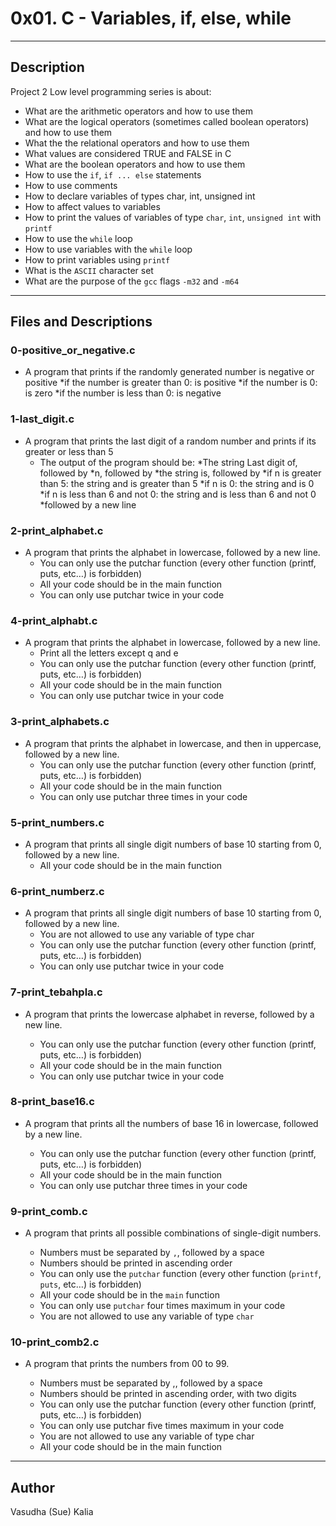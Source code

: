 # 0x01. C - Variables, if, else, while
---
## Description

Project 2 Low level programming series is about:
* What are the arithmetic operators and how to use them
* What are the logical operators (sometimes called boolean operators) and how to use them
* What the the relational operators and how to use them
* What values are considered TRUE and FALSE in C
* What are the boolean operators and how to use them
* How to use the ```if```, ```if ... else``` statements
* How to use comments
* How to declare variables of types char, int, unsigned int
* How to affect values to variables
* How to print the values of variables of type ```char```, ```int```, ```unsigned int``` with ```printf```
* How to use the ```while``` loop
* How to use variables with the ```while``` loop
* How to print variables using ```printf```
* What is the ```ASCII``` character set
* What are the purpose of the ```gcc``` flags ```-m32``` and ```-m64```

---
## Files and Descriptions

### 0-positive_or_negative.c
* A program that prints if the randomly generated number is negative or positive
    *if the number is greater than 0: is positive
    *if the number is 0: is zero
    *if the number is less than 0: is negative

### 1-last_digit.c
* A program that prints the last digit of a random number and prints if its greater or less than 5
    * The output of the program should be:
      	  *The string Last digit of, followed by
	  *n, followed by
	  *the string is, followed by
	       *if n is greater than 5: the string and is greater than 5
	       *if n is 0: the string and is 0
	       *if n is less than 6 and not 0: the string and is less than 6 and not 0
	   *followed by a new line
### 2-print_alphabet.c
* A program that prints the alphabet in lowercase, followed by a new line.
    * You can only use the putchar function (every other function (printf, puts, etc…) is forbidden)
    * All your code should be in the main function
    * You can only use putchar twice in your code

### 4-print_alphabt.c
* A program that prints the alphabet in lowercase, followed by a new line.
    * Print all the letters except q and e
    * You can only use the putchar function (every other function (printf, puts, etc…) is forbidden)
    * All your code should be in the main function
    * You can only use putchar twice in your code

### 3-print_alphabets.c
* A program that prints the alphabet in lowercase, and then in uppercase, followed by a new line.
    * You can only use the putchar function (every other function (printf, puts, etc…) is forbidden)
    * All your code should be in the main function
    * You can only use putchar three times in your code

### 5-print_numbers.c
* A program that prints all single digit numbers of base 10 starting from 0, followed by a new line.
    * All your code should be in the main function

### 6-print_numberz.c
* A program that prints all single digit numbers of base 10 starting from 0, followed by a new line.
    * You are not allowed to use any variable of type char
    * You can only use the putchar function (every other function (printf, puts, etc…) is forbidden)
    * You can only use putchar twice in your code

### 7-print_tebahpla.c
* A program that prints the lowercase alphabet in reverse, followed by a new line.

    * You can only use the putchar function (every other function (printf, puts, etc…) is forbidden)
    * All your code should be in the main function
    * You can only use putchar twice in your code

### 8-print_base16.c
* A program that prints all the numbers of base 16 in lowercase, followed by a new line.

    * You can only use the putchar function (every other function (printf, puts, etc…) is forbidden)
    * All your code should be in the main function
    * You can only use putchar three times in your code
### 9-print_comb.c
* A program that prints all possible combinations of single-digit numbers.

    * Numbers must be separated by ```,```, followed by a space
    * Numbers should be printed in ascending order
    * You can only use the ```putchar``` function (every other function (```printf```, ```puts```, etc…) is forbidden)
    * All your code should be in the ```main``` function
    * You can only use ```putchar``` four times maximum in your code
    * You are not allowed to use any variable of type ```char```

### 10-print_comb2.c
* A program that prints the numbers from 00 to 99.

    * Numbers must be separated by ,, followed by a space
    * Numbers should be printed in ascending order, with two digits
    * You can only use the putchar function (every other function (printf, puts, etc…) is forbidden)
    * You can only use putchar five times maximum in your code
    * You are not allowed to use any variable of type char
    * All your code should be in the main function


---
## Author
Vasudha (Sue) Kalia 